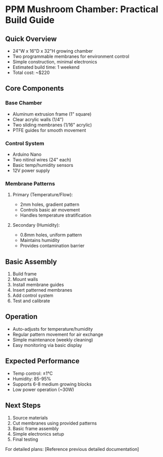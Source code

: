 # PPM Mushroom Chamber: Practical Build Guide

## Quick Overview

- 24"W x 16"D x 32"H growing chamber
- Two programmable membranes for environment control
- Simple construction, minimal electronics
- Estimated build time: 1 weekend
- Total cost: ~$220

## Core Components

### Base Chamber

- Aluminum extrusion frame (1" square)
- Clear acrylic walls (1/4")
- Two sliding membranes (1/16" acrylic)
- PTFE guides for smooth movement

### Control System

- Arduino Nano
- Two nitinol wires (24" each)
- Basic temp/humidity sensors
- 12V power supply

### Membrane Patterns

1. Primary (Temperature/Flow):
    - 2mm holes, gradient pattern
    - Controls basic air movement
    - Handles temperature stratification

2. Secondary (Humidity):
    - 0.8mm holes, uniform pattern
    - Maintains humidity
    - Provides contamination barrier

## Basic Assembly

1. Build frame
2. Mount walls
3. Install membrane guides
4. Insert patterned membranes
5. Add control system
6. Test and calibrate

## Operation

- Auto-adjusts for temperature/humidity
- Regular pattern movement for air exchange
- Simple maintenance (weekly cleaning)
- Easy monitoring via basic display

## Expected Performance

- Temp control: ±1°C
- Humidity: 85-95%
- Supports 6-8 medium growing blocks
- Low power operation (~30W)

## Next Steps

1. Source materials
2. Cut membranes using provided patterns
3. Basic frame assembly
4. Simple electronics setup
5. Final testing

For detailed plans: [Reference previous detailed documentation]